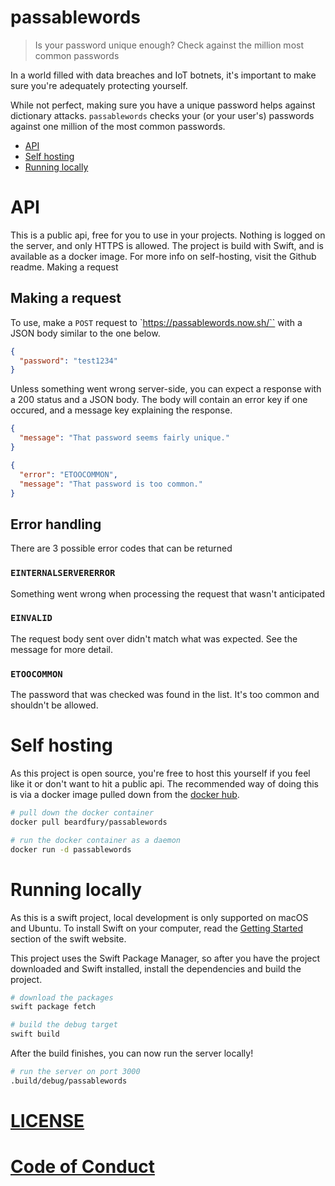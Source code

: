 # passablewords

> Is your password unique enough? Check against the million most common passwords

In a world filled with data breaches and IoT botnets, it's important to make sure you're adequately protecting yourself.

While not perfect, making sure you have a unique password helps against dictionary attacks. `passablewords` checks your (or your user's) passwords against one million of the most common passwords.

- [API](#api)
- [Self hosting](#self-hosting)
- [Running locally](#running-locally)

# API

This is a public api, free for you to use in your projects. Nothing is logged on the server, and only HTTPS is allowed. The project is build with Swift, and is available as a docker image. For more info on self-hosting, visit the Github readme.
Making a request

## Making a request

To use, make a `POST` request to `https://passablewords.now.sh/`` with a JSON body similar to the one below.

```json
{
  "password": "test1234"
}
```

Unless something went wrong server-side, you can expect a response with a 200 status and a JSON body. The body will contain an error key if one occured, and a message key explaining the response.

```json
{
  "message": "That password seems fairly unique."
}
```

```json
{
  "error": "ETOOCOMMON",
  "message": "That password is too common."
}
```

## Error handling

There are 3 possible error codes that can be returned

### `EINTERNALSERVERERROR`
Something went wrong when processing the request that wasn't anticipated

### `EINVALID`
The request body sent over didn't match what was expected. See the message for more detail.

### `ETOOCOMMON`
The password that was checked was found in the list. It's too common and shouldn't be allowed.

# Self hosting

As this project is open source, you're free to host this yourself if you feel like it or don't want to hit a public api. The recommended way of doing this is via a docker image pulled down from the [docker hub](https://hub.docker.com/r/beardfury/passablewords).

```sh
# pull down the docker container
docker pull beardfury/passablewords

# run the docker container as a daemon
docker run -d passablewords
```

# Running locally

As this is a swift project, local development is only supported on macOS and Ubuntu. To install Swift on your computer, read the [Getting Started](https://swift.org/getting-started/) section of the swift website.

This project uses the Swift Package Manager, so after you have the project downloaded and Swift installed, install the dependencies and build the project.

```sh
# download the packages
swift package fetch

# build the debug target
swift build
```

After the build finishes, you can now run the server locally!

```sh
# run the server on port 3000
.build/debug/passablewords
```

# [LICENSE](LICENSE.md)

# [Code of Conduct](CODE_OF_CONDUCT.md)
